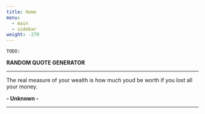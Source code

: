 ```yaml
---
title: Home
menu:
  - main
  - sidebar
weight: -270
---
```


`TODO:`

**RANDOM QUOTE GENERATOR**

----

The real measure of your wealth is how much youd be worth if you lost all your money.

**‐ Unknown ‐**

----